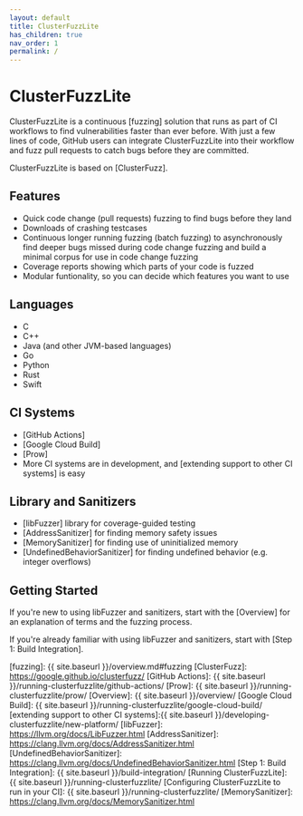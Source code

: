 ```yaml
---
layout: default
title: ClusterFuzzLite
has_children: true
nav_order: 1
permalink: /
---
```


# ClusterFuzzLite
ClusterFuzzLite is a continuous [fuzzing] solution that runs as part of CI workflows to find vulnerabilities faster than ever before. 
With just a few lines of code, GitHub users can integrate ClusterFuzzLite into their workflow and fuzz pull requests to catch bugs before they are committed.

ClusterFuzzLite is based on [ClusterFuzz].

## Features

- Quick code change (pull requests) fuzzing to find bugs before they land  
- Downloads of crashing testcases
- Continuous longer running fuzzing (batch fuzzing) to asynchronously find
   deeper bugs missed during code change fuzzing and build a minimal corpus for
   use in code change fuzzing
- Coverage reports showing which parts of your code is fuzzed
- Modular funtionality, so you can decide which features you want to use

## Languages
- C
- C++
- Java (and other JVM-based languages)
- Go
- Python
- Rust
- Swift


## CI Systems
- [GitHub Actions]
- [Google Cloud Build]
- [Prow] 
- More CI systems are in development, and [extending support to other CI systems] is easy

## Library and Sanitizers

- [libFuzzer] library for coverage-guided testing
- [AddressSanitizer] for finding memory safety issues
- [MemorySanitizer] for finding use of uninitialized memory
- [UndefinedBehaviorSanitizer] for finding undefined behavior (e.g. integer
  overflows)

## Getting Started 

If you're new to using libFuzzer and sanitizers, start with the [Overview] for an explanation of terms and the fuzzing process. 

If you're already familiar with using libFuzzer and sanitizers, start with [Step 1: Build Integration].

[Continuous Integration (CI)]: https://en.wikipedia.org/wiki/Continuous_integration
[fuzzing]: {{ site.baseurl }}/overview.md#fuzzing
[ClusterFuzz]: https://google.github.io/clusterfuzz/
[GitHub Actions]: {{ site.baseurl }}/running-clusterfuzzlite/github-actions/
[Prow]: {{ site.baseurl }}/running-clusterfuzzlite/prow/
[Overview]: {{ site.baseurl }}/overview/
[Google Cloud Build]: {{ site.baseurl }}/running-clusterfuzzlite/google-cloud-build/
[extending support to other CI systems]:{{ site.baseurl }}/developing-clusterfuzzlite/new-platform/
[libFuzzer]: https://llvm.org/docs/LibFuzzer.html
[AddressSanitizer]: https://clang.llvm.org/docs/AddressSanitizer.html
[UndefinedBehaviorSanitizer]: https://clang.llvm.org/docs/UndefinedBehaviorSanitizer.html
[Step 1: Build Integration]: {{ site.baseurl }}/build-integration/
[Running ClusterFuzzLite]: {{ site.baseurl }}/running-clusterfuzzlite/
[Configuring ClusterFuzzLite to run in your CI]: {{ site.baseurl }}/running-clusterfuzzlite/
[MemorySanitizer]: https://clang.llvm.org/docs/MemorySanitizer.html
